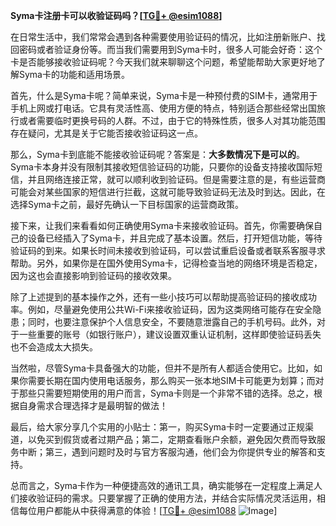 **Syma卡注册卡可以收验证码吗？[[TG💪+ @esim1088](https://t.me/s/esim1088)]**

在日常生活中，我们常常会遇到各种需要使用验证码的情况，比如注册新账户、找回密码或者验证身份等。而当我们需要用到Syma卡时，很多人可能会好奇：这个卡是否能够接收验证码呢？今天我们就来聊聊这个问题，希望能帮助大家更好地了解Syma卡的功能和适用场景。

首先，什么是Syma卡呢？简单来说，Syma卡是一种预付费的SIM卡，通常用于手机上网或打电话。它具有灵活性高、使用方便的特点，特别适合那些经常出国旅行或者需要临时更换号码的人群。不过，由于它的特殊性质，很多人对其功能范围存在疑问，尤其是关于它能否接收验证码这一点。

那么，Syma卡到底能不能接收验证码呢？答案是：**大多数情况下是可以的**。Syma卡本身并没有限制其接收短信验证码的功能，只要你的设备支持接收国际短信，并且网络连接正常，就可以顺利收到验证码。但是需要注意的是，有些运营商可能会对某些国家的短信进行拦截，这就可能导致验证码无法及时到达。因此，在选择Syma卡之前，最好先确认一下目标国家的运营商政策。

接下来，让我们来看看如何正确使用Syma卡来接收验证码。首先，你需要确保自己的设备已经插入了Syma卡，并且完成了基本设置。然后，打开短信功能，等待验证码的到来。如果长时间未接收到验证码，可以尝试重启设备或者联系客服寻求帮助。另外，如果你是在国外使用Syma卡，记得检查当地的网络环境是否稳定，因为这也会直接影响到验证码的接收效果。

除了上述提到的基本操作之外，还有一些小技巧可以帮助提高验证码的接收成功率。例如，尽量避免使用公共Wi-Fi来接收验证码，因为这类网络可能存在安全隐患；同时，也要注意保护个人信息安全，不要随意泄露自己的手机号码。此外，对于一些重要的账号（如银行账户），建议设置双重认证机制，这样即使验证码丢失也不会造成太大损失。

当然啦，尽管Syma卡具备强大的功能，但并不是所有人都适合使用它。比如，如果你需要长期在国内使用电话服务，那么购买一张本地SIM卡可能更为划算；而对于那些只需要短期使用的用户而言，Syma卡则是一个非常不错的选择。总之，根据自身需求合理选择才是最明智的做法！

最后，给大家分享几个实用的小贴士：第一，购买Syma卡时一定要通过正规渠道，以免买到假货或者过期产品；第二，定期查看账户余额，避免因欠费而导致服务中断；第三，遇到问题时及时与官方客服沟通，他们会为你提供专业的解答和支持。

总而言之，Syma卡作为一种便捷高效的通讯工具，确实能够在一定程度上满足人们接收验证码的需求。只要掌握了正确的使用方法，并结合实际情况灵活运用，相信每位用户都能从中获得满意的体验！[[TG💪+ @esim1088](https://t.me/s/esim1088) ![Image](https://i.postimg.cc/4NQfJmqS/Snipaste-2025-05-13-00-14-12.png)]